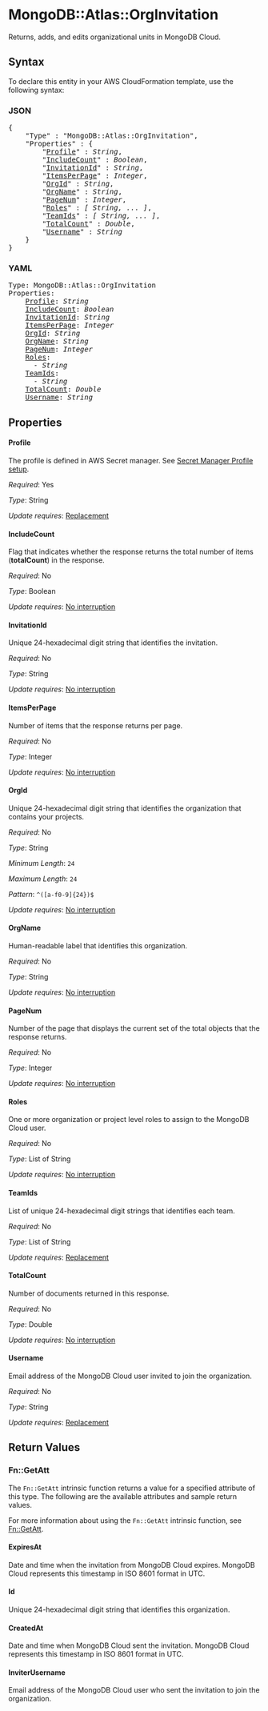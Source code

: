 # MongoDB::Atlas::OrgInvitation

Returns, adds, and edits organizational units in MongoDB Cloud.

## Syntax

To declare this entity in your AWS CloudFormation template, use the following syntax:

### JSON

<pre>
{
    "Type" : "MongoDB::Atlas::OrgInvitation",
    "Properties" : {
        "<a href="#profile" title="Profile">Profile</a>" : <i>String</i>,
        "<a href="#includecount" title="IncludeCount">IncludeCount</a>" : <i>Boolean</i>,
        "<a href="#invitationid" title="InvitationId">InvitationId</a>" : <i>String</i>,
        "<a href="#itemsperpage" title="ItemsPerPage">ItemsPerPage</a>" : <i>Integer</i>,
        "<a href="#orgid" title="OrgId">OrgId</a>" : <i>String</i>,
        "<a href="#orgname" title="OrgName">OrgName</a>" : <i>String</i>,
        "<a href="#pagenum" title="PageNum">PageNum</a>" : <i>Integer</i>,
        "<a href="#roles" title="Roles">Roles</a>" : <i>[ String, ... ]</i>,
        "<a href="#teamids" title="TeamIds">TeamIds</a>" : <i>[ String, ... ]</i>,
        "<a href="#totalcount" title="TotalCount">TotalCount</a>" : <i>Double</i>,
        "<a href="#username" title="Username">Username</a>" : <i>String</i>
    }
}
</pre>

### YAML

<pre>
Type: MongoDB::Atlas::OrgInvitation
Properties:
    <a href="#profile" title="Profile">Profile</a>: <i>String</i>
    <a href="#includecount" title="IncludeCount">IncludeCount</a>: <i>Boolean</i>
    <a href="#invitationid" title="InvitationId">InvitationId</a>: <i>String</i>
    <a href="#itemsperpage" title="ItemsPerPage">ItemsPerPage</a>: <i>Integer</i>
    <a href="#orgid" title="OrgId">OrgId</a>: <i>String</i>
    <a href="#orgname" title="OrgName">OrgName</a>: <i>String</i>
    <a href="#pagenum" title="PageNum">PageNum</a>: <i>Integer</i>
    <a href="#roles" title="Roles">Roles</a>: <i>
      - String</i>
    <a href="#teamids" title="TeamIds">TeamIds</a>: <i>
      - String</i>
    <a href="#totalcount" title="TotalCount">TotalCount</a>: <i>Double</i>
    <a href="#username" title="Username">Username</a>: <i>String</i>
</pre>

## Properties

#### Profile

The profile is defined in AWS Secret manager. See [Secret Manager Profile setup](../../../examples/profile-secret.yaml).

_Required_: Yes

_Type_: String

_Update requires_: [Replacement](https://docs.aws.amazon.com/AWSCloudFormation/latest/UserGuide/using-cfn-updating-stacks-update-behaviors.html#update-replacement)

#### IncludeCount

Flag that indicates whether the response returns the total number of items (**totalCount**) in the response.

_Required_: No

_Type_: Boolean

_Update requires_: [No interruption](https://docs.aws.amazon.com/AWSCloudFormation/latest/UserGuide/using-cfn-updating-stacks-update-behaviors.html#update-no-interrupt)

#### InvitationId

Unique 24-hexadecimal digit string that identifies the invitation.

_Required_: No

_Type_: String

_Update requires_: [No interruption](https://docs.aws.amazon.com/AWSCloudFormation/latest/UserGuide/using-cfn-updating-stacks-update-behaviors.html#update-no-interrupt)

#### ItemsPerPage

Number of items that the response returns per page.

_Required_: No

_Type_: Integer

_Update requires_: [No interruption](https://docs.aws.amazon.com/AWSCloudFormation/latest/UserGuide/using-cfn-updating-stacks-update-behaviors.html#update-no-interrupt)

#### OrgId

Unique 24-hexadecimal digit string that identifies the organization that contains your projects.

_Required_: No

_Type_: String

_Minimum Length_: <code>24</code>

_Maximum Length_: <code>24</code>

_Pattern_: <code>^([a-f0-9]{24})$</code>

_Update requires_: [No interruption](https://docs.aws.amazon.com/AWSCloudFormation/latest/UserGuide/using-cfn-updating-stacks-update-behaviors.html#update-no-interrupt)

#### OrgName

Human-readable label that identifies this organization.

_Required_: No

_Type_: String

_Update requires_: [No interruption](https://docs.aws.amazon.com/AWSCloudFormation/latest/UserGuide/using-cfn-updating-stacks-update-behaviors.html#update-no-interrupt)

#### PageNum

Number of the page that displays the current set of the total objects that the response returns.

_Required_: No

_Type_: Integer

_Update requires_: [No interruption](https://docs.aws.amazon.com/AWSCloudFormation/latest/UserGuide/using-cfn-updating-stacks-update-behaviors.html#update-no-interrupt)

#### Roles

One or more organization or project level roles to assign to the MongoDB Cloud user.

_Required_: No

_Type_: List of String

_Update requires_: [No interruption](https://docs.aws.amazon.com/AWSCloudFormation/latest/UserGuide/using-cfn-updating-stacks-update-behaviors.html#update-no-interrupt)

#### TeamIds

List of unique 24-hexadecimal digit strings that identifies each team.

_Required_: No

_Type_: List of String

_Update requires_: [Replacement](https://docs.aws.amazon.com/AWSCloudFormation/latest/UserGuide/using-cfn-updating-stacks-update-behaviors.html#update-replacement)

#### TotalCount

Number of documents returned in this response.

_Required_: No

_Type_: Double

_Update requires_: [No interruption](https://docs.aws.amazon.com/AWSCloudFormation/latest/UserGuide/using-cfn-updating-stacks-update-behaviors.html#update-no-interrupt)

#### Username

Email address of the MongoDB Cloud user invited to join the organization.

_Required_: No

_Type_: String

_Update requires_: [Replacement](https://docs.aws.amazon.com/AWSCloudFormation/latest/UserGuide/using-cfn-updating-stacks-update-behaviors.html#update-replacement)

## Return Values

### Fn::GetAtt

The `Fn::GetAtt` intrinsic function returns a value for a specified attribute of this type. The following are the available attributes and sample return values.

For more information about using the `Fn::GetAtt` intrinsic function, see [Fn::GetAtt](https://docs.aws.amazon.com/AWSCloudFormation/latest/UserGuide/intrinsic-function-reference-getatt.html).

#### ExpiresAt

Date and time when the invitation from MongoDB Cloud expires. MongoDB Cloud represents this timestamp in ISO 8601 format in UTC.

#### Id

Unique 24-hexadecimal digit string that identifies this organization.

#### CreatedAt

Date and time when MongoDB Cloud sent the invitation. MongoDB Cloud represents this timestamp in ISO 8601 format in UTC.

#### InviterUsername

Email address of the MongoDB Cloud user who sent the invitation to join the organization.
